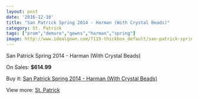 ```yaml
---
layout: post
date: '2016-12-18'
title: "San Patrick Spring 2014 - Harman (With Crystal Beads)"
category: St. Patrick
tags: ["prom","demure","gowns","harman","spring"]
image: http://www.idealgown.com/7119-thickbox_default/san-patrick-spring-2014-harman-with-crystal-beads.jpg
---
```

San Patrick Spring 2014 - Harman (With Crystal Beads)

On Sales: **$614.99**
<a href="https://www.idealgown.com/en/st-patrick/3026-san-patrick-spring-2014-harman-with-crystal-beads.html"><amp-img layout="responsive" width="600" height="600" src="//www.idealgown.com/7119-thickbox_default/san-patrick-spring-2014-harman-with-crystal-beads.jpg" alt="San Patrick Spring 2014 - Harman (With Crystal Beads) 0" /></a>
<a href="https://www.idealgown.com/en/st-patrick/3026-san-patrick-spring-2014-harman-with-crystal-beads.html"><amp-img layout="responsive" width="600" height="600" src="//www.idealgown.com/7121-thickbox_default/san-patrick-spring-2014-harman-with-crystal-beads.jpg" alt="San Patrick Spring 2014 - Harman (With Crystal Beads) 1" /></a>
<a href="https://www.idealgown.com/en/st-patrick/3026-san-patrick-spring-2014-harman-with-crystal-beads.html"><amp-img layout="responsive" width="600" height="600" src="//www.idealgown.com/7120-thickbox_default/san-patrick-spring-2014-harman-with-crystal-beads.jpg" alt="San Patrick Spring 2014 - Harman (With Crystal Beads) 2" /></a>

Buy it: [San Patrick Spring 2014 - Harman (With Crystal Beads)](https://www.idealgown.com/en/st-patrick/3026-san-patrick-spring-2014-harman-with-crystal-beads.html "San Patrick Spring 2014 - Harman (With Crystal Beads)")

View more: [St. Patrick](https://www.idealgown.com/en/36-st-patrick "St. Patrick")